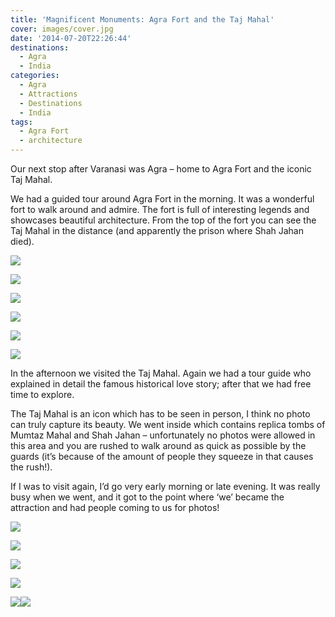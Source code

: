 ```yaml
---
title: 'Magnificent Monuments: Agra Fort and the Taj Mahal'
cover: images/cover.jpg
date: '2014-07-20T22:26:44'
destinations:
  - Agra
  - India
categories:
  - Agra
  - Attractions
  - Destinations
  - India
tags:
  - Agra Fort
  - architecture
---
```

Our next stop after Varanasi was Agra – home to Agra Fort and the iconic Taj Mahal.

We had a guided tour around Agra Fort in the morning. It was a wonderful fort to walk around and admire. The fort is full of interesting legends and showcases beautiful architecture. From the top of the fort you can see the Taj Mahal in the distance (and apparently the prison where Shah Jahan died).

![](images/16767782722_76576f72c5_k_d.jpg)

![](images/IMG_20140720_123154.jpg)

![](images/PANO_20140720_124745.jpg)

![](images/DSC00292.jpg)

![](images/DSC00301.jpg)

![](images/DSC00317.jpg)

In the afternoon we visited the Taj Mahal. Again we had a tour guide who explained in detail the famous historical love story; after that we had free time to explore.

The Taj Mahal is an icon which has to be seen in person, I think no photo can truly capture its beauty. We went inside which contains replica tombs of Mumtaz Mahal and Shah Jahan – unfortunately no photos were allowed in this area and you are rushed to walk around as quick as possible by the guards (it’s because of the amount of people they squeeze in that causes the rush!).

If I was to visit again, I’d go very early morning or late evening. It was really busy when we went, and it got to the point where ‘we’ became the attraction and had people coming to us for photos!

![](images/tajmahaloutside.jpg)

![](images/tajmahalexterior.jpg)

![](images/tajmahalpillar.jpg)

![](images/16146895074_607438a2fa_k_d.jpg)

![](images/16582962629_5cc3dfff0b_k_d.jpg)![](images/16146805404_e23d69480c_k_d-1024x584.jpg)
